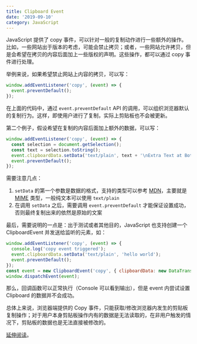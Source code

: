 ```yaml
---
title: Clipboard Event
date: '2019-09-10'
category: JavaScript
---
```


JavaScript 提供了 copy 事件，可以针对一般的复制动作进行一些额外的操作。比如，一些网站出于版本的考虑，可能会禁止拷贝；或者，一些网站允许拷贝，但是会希望在拷贝的内容后面加上一些版权的声明。这些操作，都可以通过 copy 事件进行处理。

举例来说，如果希望禁止网站上内容的拷贝，可以写：

```javascript
window.addEventListener('copy', (event) => {
  event.preventDefault();
});
```

在上面的代码中，通过 `event.preventDefault` API 的调用，可以组织浏览器默认的复制行为。这样，即使用户进行了复制，实际上剪贴板也不会被更新。

第二个例子，假设希望在复制的内容后面加上额外的数据，可以写：

```javascript
window.addEventListener('copy', (event) => {
  const selection = document.getSelection();
  const text = selection.toString();
  event.clipboardData.setData('text/plain', text + '\nExtra Text at Bottom');
  event.preventDefault();
});
```

需要注意几点：

1. `setData` 的第一个参数是数据的格式，支持的类型可以参考 [MDN](https://developer.mozilla.org/en-US/docs/Web/API/DataTransfer/types)，主要就是 [MIME](https://en.wikipedia.org/wiki/MIME) 类型，一般纯文本可以使用 `text/plain`
2. 在调用 `setData` 之后，需要调用 `event.preventDefault` 才能保证设置成功，否则最终复制出来的依然是原始的文案

最后，需要说明的一点是：出于测试或者其他目的，JavaScript 也支持创建一个 ClipboardEvent 并发送给监听的元素，如：

```javascript
window.addEventListener('copy', (event) => {
  console.log('copy event triggered');
  event.clipboardData.setData('text/plain', 'hello world');
  event.preventDefault();
});
const event = new ClipboardEvent('copy', { clipboardData: new DataTransfer() });
window.dispatchEvent(event);
```

那么，回调函数可以正常执行（Console 可以看到输出），但是 event 内尝试设置 Clipboard 的数据并不会成功。

总体上来说，浏览器端提供的 Copy 事件，只能获取/修改浏览器内发生的剪贴板复制操作；对于用户本身剪贴板操作内有的数据是无法读取的，在非用户触发的情况下，剪贴板的数据也是无法直接被修改的。

[延伸阅读](https://developer.mozilla.org/en-US/docs/Web/API/ClipboardEvent)。
